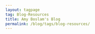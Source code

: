 ```yaml
---
layout: tagpage
tag: Blog-Resources
title: Amy Boslam's Blog
permalink: /blog/tags/blog-resources/
---
```

